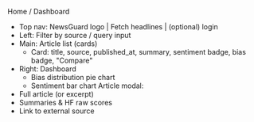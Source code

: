 Home / Dashboard

- Top nav: NewsGuard logo | Fetch headlines | (optional) login
- Left: Filter by source / query input
- Main: Article list (cards)
  - Card: title, source, published_at, summary, sentiment badge, bias badge, "Compare"
- Right: Dashboard
  - Bias distribution pie chart
  - Sentiment bar chart
    Article modal:
- Full article (or excerpt)
- Summaries & HF raw scores
- Link to external source

